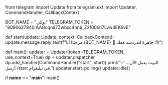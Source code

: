 from telegram import Update
from telegram.ext import Updater, CommandHandler, CallbackContext

BOT_NAME = "يوكي"
TELEGRAM_TOKEN = "8090627940:AAGcqn97Zwbxc4hn6_Z2f00G17Lvw3EK9vE"

def start(update: Update, context: CallbackContext):
    update.message.reply_text(f"مرحبًا! أنا {BOT_NAME} 💙 جاهزة للدردشة معك 😘")

def main():
    updater = Updater(token=TELEGRAM_TOKEN, use_context=True)
    dp = updater.dispatcher
    dp.add_handler(CommandHandler("start", start))
    print("✅ البوت يعمل الآن... أرسل /start في تيليغرام.")
    updater.start_polling()
    updater.idle()

if __name__ == "__main__":
    main()
